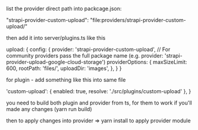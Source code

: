 list the provider direct path into packcage.json:

"strapi-provider-custom-upload": "file:providers/strapi-provider-custom-upload/"

then add it into server/plugins.ts like this

upload: {
    config: {
      provider: 'strapi-provider-custom-upload', // For community providers pass the full package name (e.g. provider: 'strapi-provider-upload-google-cloud-storage')
      providerOptions: {
        maxSizeLimit: 600,
        rootPath: 'files/',
        uploadDir: 'images',
      },
	  }
	}
	
for plugin - add something like this into same file

'custom-upload': {
    enabled: true,
    resolve: './src/plugins/custom-upload'
  },
}


you need to build both plugin and provider from ts, for them to work if you'll made any changes (yarn run build)

then to apply changes into provider => yarn install to apply provider module
